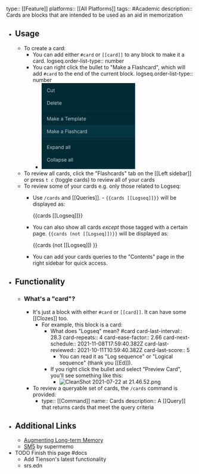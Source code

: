 type:: [[Feature]]
platforms:: [[All Platforms]]
tags:: #Academic
description:: Cards are blocks that are intended to be used as an aid in memorization

- ## Usage
	- To create a card:
		- You can add either `#card` or `[[card]]` to any block to make it a card.
		  logseq.order-list-type:: number
		- You can right click the bullet to "Make a Flashcard", which will add `#card` to the end of the current block.
		  logseq.order-list-type:: number
			- ![../assets/sidebar-make-a-flashcard.png](../assets/sidebar-make-a-flashcard.png)
	- To review all cards, click the "Flashcards" tab on the [[Left sidebar]] or press `t c` (toggle cards) to review all of your cards
	- To review some of your cards e.g. only those related to Logseq:
		- Use `/cards` and [[Queries]]. - `{{cards [[Logseq]]}}` will be displayed as:
		  
		  {{cards [[Logseq]]}}
		- You can also show all cards _except_ those tagged with a certain page. `{{cards (not [[Logseq]])}}` will be displayed as:
		  
		  {{cards (not [[Logseq]]) }}
		- You can add your cards queries to the "Contents" page in the right sidebar for quick access.
- ## Functionality
	- ### What's a "card"?
		- It's just a block with either `#card` or `[[card]]`. It can have some [[Clozes]] too.
			- For example, this block is a card:
				- What does "Logseq" mean? #card
				  card-last-interval:: 28.3
				  card-repeats:: 4
				  card-ease-factor:: 2.66
				  card-next-schedule:: 2021-11-08T17:59:40.382Z
				  card-last-reviewed:: 2021-10-11T10:59:40.382Z
				  card-last-score:: 5
					- You can read it as "Log sequence" or "Logical sequence" (thank you [[Ed]]).
				- If you right click the bullet and select "Preview Card", you'll see something like this:
					- ![CleanShot 2021-07-22 at 21.46.52.png](../assets/CleanShot_202021-07-22_20at_2021.46.52_1626961624975_0.png)
		- To review a queryable set of cards, the `/cards` command is provided:
			- type:: [[Command]]
			  name:: Cards
			  description:: A [[Query]] that returns cards that meet the query criteria
- ## Additional Links
	- [Augmenting Long-term Memory](http://augmentingcognition.com/ltm.html)
	- [SM5](https://www.supermemo.com/en/archives1990-2015/english/ol/sm5) by supermemo
- TODO Finish this page #docs
	- Add Tienson's latest functionality
	- srs.edn